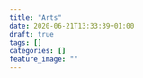 ```yaml
---
title: "Arts"
date: 2020-06-21T13:33:39+01:00
draft: true
tags: []
categories: []
feature_image: ""
---
```


